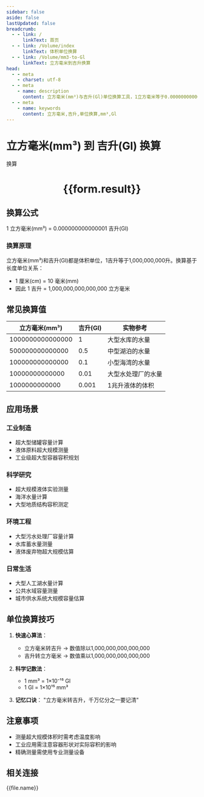 ```yaml
---
sidebar: false
aside: false
lastUpdated: false
breadcrumb:
  - - link: /
      linkText: 首页
  - - link: /Volume/index
      linkText: 体积单位换算
  - - link: /Volume/mm3-to-Gl
      linkText: 立方毫米到吉升换算
head:
  - - meta
    - charset: utf-8
  - - meta
    - name: description
      content: 立方毫米(mm³)与吉升(Gl)单位换算工具，1立方毫米等于0.000000000000001吉升。
  - - meta
    - name: keywords
      content: 立方毫米,吉升,单位换算,mm³,Gl
---
```


# 立方毫米(mm³) 到 吉升(Gl) 换算

<script setup>
import { onMounted, reactive, inject ,ref  } from 'vue'
import { NButton,NForm ,NFormItem,NInput,NInputNumber,NSelect,NCard,useMessage ,NGrid ,NGi } from 'naive-ui'
import { defineClientComponent } from 'vitepress'
import { Volume } from '../files';

const convert = inject('convert')
const formRef = ref(null);
const rules = {
  number:{
    required: true,
    type: 'number',
    trigger: "blur"
  }
}
const form = reactive({
  number:null,
  result:'',
  title:'立方毫米(mm³)到吉升(Gl)换算'
})

const convertHandler = (e) => {
  e.preventDefault();
  formRef.value?.validate((errors)=>{
    if (!errors) {
      form.result = `${form.number} mm³ = ${convert(form.number).from('mm3').to('Gl')} Gl`
    }
  })
}
</script>

<n-form size="large" :model="form" ref='formRef' :rules="rules">
  <n-form-item label="数值" path="number">
    <n-input-number size="large" style="width:100%" :min="0" v-model:value="form.number" placeholder="请输入立方毫米数值" />
  </n-form-item>
  <n-form-item>
    <n-button type="info" style="width:100%" @click="convertHandler">换算</n-button>
  </n-form-item>
</n-form>
<n-card embedded :bordered="false" hoverable>
  <div style="text-align:center">
    <h1>{{form.result}}</h1>
  </div>
</n-card>

## 换算公式
1 立方毫米(mm³) = 0.000000000000001 吉升(Gl)

### 换算原理
立方毫米(mm³)和吉升(Gl)都是体积单位，1吉升等于1,000,000,000升。换算基于长度单位关系：
- 1 厘米(cm) = 10 毫米(mm)
- 因此 1 吉升 = 1,000,000,000,000,000 立方毫米

## 常见换算值
| 立方毫米(mm³) | 吉升(Gl) | 实物参考                 |
|--------------|---------|--------------------------|
| 1000000000000000 | 1       | 大型水库的水量            |
| 500000000000000 | 0.5     | 中型湖泊的水量            |
| 100000000000000 | 0.1     | 小型海湾的水量            |
| 10000000000000 | 0.01    | 大型水处理厂的水量        |
| 1000000000000 | 0.001   | 1兆升液体的体积           |

## 应用场景
### 工业制造
- 超大型储罐容量计算
- 液体原料超大规模测量
- 工业级超大型容器容积规划

### 科学研究  
- 超大规模液体实验测量
- 海洋水量计算
- 大型地质结构容积测定

### 环境工程
- 大型污水处理厂容量计算
- 水库蓄水量测量
- 液体废弃物超大规模估算

### 日常生活
- 大型人工湖水量计算
- 公共水域容量测量
- 城市供水系统大规模容量估算

## 单位换算技巧
1. **快速心算法**：
   - 立方毫米转吉升 → 数值除以1,000,000,000,000,000
   - 吉升转立方毫米 → 数值乘以1,000,000,000,000,000

2. **科学记数法**：
   - 1 mm³ = 1×10⁻¹⁵ Gl
   - 1 Gl = 1×10¹⁵ mm³

3. **记忆口诀**：
   "立方毫米转吉升，千万亿分之一要记清"

## 注意事项
- 测量超大规模体积时需考虑温度影响
- 工业应用需注意容器形状对实际容积的影响
- 精确测量需使用专业测量设备

## 相关连接
<n-grid x-gap="12" :cols="2">
  <n-gi v-for="(file, index) in Volume" :key="index">
    <n-button
      text
      tag="a"
      :href="file.path"
      type="info"
    >
      {{file.name}}
    </n-button>
  </n-gi>
</n-grid>